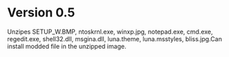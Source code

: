 # Version 0.5
Unzipes SETUP_W.BMP, ntoskrnl.exe, winxp.jpg, notepad.exe, cmd.exe, regedit.exe, shell32.dll, msgina.dll, luna.theme, luna.msstyles, bliss.jpg.Can install modded file in the unzipped image.
